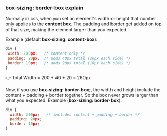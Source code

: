 ### box-sizing: border-box explain
Normally in css, when you set an element's width or height that number only applies to the **content box**. The padding and border get added on top of that size, making the element larger than you expected.

Example (default **box-sizing: content-box**):
 ```js
div {
  width: 200px;   /* content only */
  padding: 20px;  /* adds 40px total (20px each side) */
  border: 10px;   /* adds 20px total (10px each side) */
}
```
👉 Total Width = 200 + 40 + 20 = 260px

Now, if you use **box-sizing: border-box;**, the width and height include the content + padding + border together.
So the box never grows larger than what you expected.
Example (**box-sizing: border-box**):
```js
div {
  width: 200px;   /* includes content + padding + border */
  padding: 20px;
  border: 10px;
}
```
